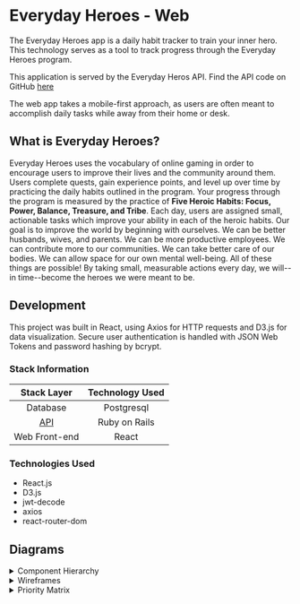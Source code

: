 # Everyday Heroes - Web

The Everyday Heroes app is a daily habit tracker to train your inner hero. This technology serves as a tool to track progress through the Everyday Heroes program.

This application is served by the Everyday Heros API. Find the API code on GitHub [here](https://github.com/broadwaycodez/everyday-heroes-api)

The web app takes a mobile-first approach, as users are often meant to accomplish daily tasks while away from their home or desk. 

## What is Everyday Heroes?

Everyday Heroes uses the vocabulary of online gaming in order to encourage users to improve their lives and the community around them. Users complete quests, gain experience points, and level up over time by practicing the daily habits outlined in the program. Your progress through the program is measured by the practice of <b>Five Heroic Habits: Focus, Power, Balance, Treasure, and Tribe</b>. Each day, users are assigned small, actionable tasks which improve your ability in each of the heroic habits. Our goal is to improve the world by beginning with ourselves. We can be better husbands, wives, and parents. We can be more productive employees. We can contribute more to our communities. We can take better care of our bodies. We can allow space for our own mental well-being. All of these things are possible! By taking small, measurable actions every day, we will--in time--become the heroes we were meant to be. 

## Development

This project was built in React, using Axios for HTTP requests and D3.js for data visualization. Secure user authentication is handled with JSON Web Tokens and password hashing by bcrypt.

### Stack Information

| Stack Layer | Technology Used |
| :---: | :---: |
| Database | Postgresql |
| [API](https://github.com/broadwaycodez/everyday-heroes-api) | Ruby on Rails |
| Web Front-end | React |

### Technologies Used

- React.js
- D3.js
- jwt-decode
- axios
- react-router-dom

## Diagrams

<details>
	<summary>Component Hierarchy</summary>
	<img src="https://res.cloudinary.com/brian-ogilvie/image/upload/v1551196953/Everyday%20Heroes/component_hierarchy.jpg" alt="component hierarchy">
</details>

<details>
	<summary>Wireframes</summary>
	<p>Today View</p>
	<img src="https://res.cloudinary.com/brian-ogilvie/image/upload/v1551196953/Everyday%20Heroes/today_page.jpg" alt="Today View">
	<p>Star Meter</p>
	<img src="https://res.cloudinary.com/brian-ogilvie/image/upload/v1551196953/Everyday%20Heroes/star_meter.jpg" alt="star meter">
	<p>Task Description</p>
	<img src="https://res.cloudinary.com/brian-ogilvie/image/upload/v1551196953/Everyday%20Heroes/task_description.jpg" alt="task description">
	<p>Login Page</p>
	<img src="https://res.cloudinary.com/brian-ogilvie/image/upload/v1551196953/Everyday%20Heroes/login_page.jpg" alt="login page">
</details>

<details>
	<summary>Priority Matrix</summary>
	<img src="https://res.cloudinary.com/brian-ogilvie/image/upload/v1551201229/Everyday%20Heroes/priority_matrix.jpg" alt="priority matrix">
</details>
